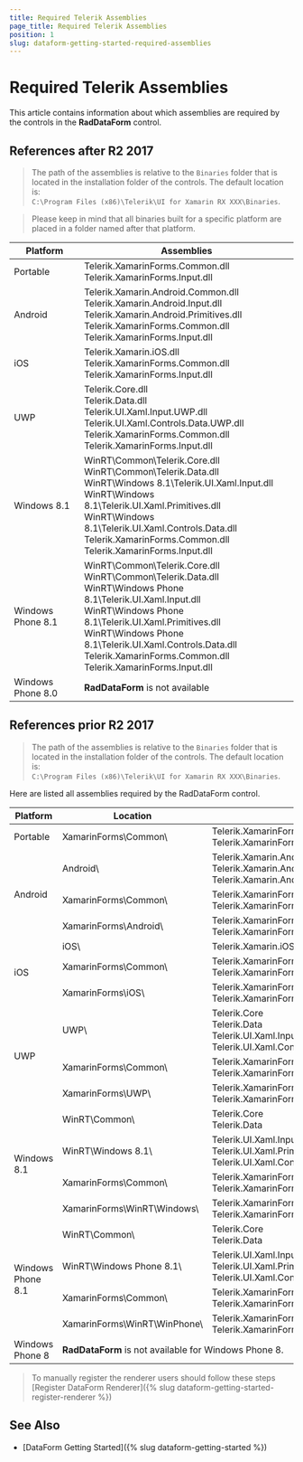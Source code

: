 ```yaml
---
title: Required Telerik Assemblies
page_title: Required Telerik Assemblies
position: 1
slug: dataform-getting-started-required-assemblies
---
```


# Required Telerik Assemblies

This article contains information about which assemblies are required by the controls in the **RadDataForm** control.

## References after R2 2017

> The path of the assemblies is relative to the `Binaries` folder that is located in the installation folder of the controls. The default location is:  
> `C:\Program Files (x86)\Telerik\UI for Xamarin RX XXX\Binaries`.

> Please keep in mind that all binaries built for a specific platform are placed in a folder named after that platform.

| Platform | Assemblies |
| -------- | ---------- |
| Portable | Telerik.XamarinForms.Common.dll<br/>Telerik.XamarinForms.Input.dll |
| Android  | Telerik.Xamarin.Android.Common.dll<br/>Telerik.Xamarin.Android.Input.dll<br/>Telerik.Xamarin.Android.Primitives.dll<br/>Telerik.XamarinForms.Common.dll<br/>Telerik.XamarinForms.Input.dll |
| iOS      | Telerik.Xamarin.iOS.dll<br/>Telerik.XamarinForms.Common.dll<br/>Telerik.XamarinForms.Input.dll |
| UWP      | Telerik.Core.dll<br/>Telerik.Data.dll<br/>Telerik.UI.Xaml.Input.UWP.dll<br/>Telerik.UI.Xaml.Controls.Data.UWP.dll<br/>Telerik.XamarinForms.Common.dll<br/>Telerik.XamarinForms.Input.dll<br/>|
| Windows 8.1 | WinRT\Common\Telerik.Core.dll<br/>WinRT\Common\Telerik.Data.dll<br/>WinRT\Windows 8.1\Telerik.UI.Xaml.Input.dll<br/>WinRT\Windows 8.1\Telerik.UI.Xaml.Primitives.dll<br/>WinRT\Windows 8.1\Telerik.UI.Xaml.Controls.Data.dll<br/>Telerik.XamarinForms.Common.dll<br/>Telerik.XamarinForms.Input.dll<br/>|
| Windows Phone 8.1 | WinRT\Common\Telerik.Core.dll<br/>WinRT\Common\Telerik.Data.dll<br/> WinRT\Windows Phone 8.1\Telerik.UI.Xaml.Input.dll<br/>WinRT\Windows Phone 8.1\Telerik.UI.Xaml.Primitives.dll<br/> WinRT\Windows Phone 8.1\Telerik.UI.Xaml.Controls.Data.dll<br/>Telerik.XamarinForms.Common.dll<br/>Telerik.XamarinForms.Input.dll |
| Windows Phone 8.0 | **RadDataForm** is not available |

## References prior R2 2017

> The path of the assemblies is relative to the `Binaries` folder that is located in the installation folder of the controls. The default location is:  
> `C:\Program Files (x86)\Telerik\UI for Xamarin RX XXX\Binaries`.

Here are listed all assemblies required by the RadDataForm control.


<table>
<thead>
<tr>
<th>Platform</th>
<th>Location</th>
<th>Assemblies</th>
</tr>
</thead>
<tbody>

<tr>
<td>Portable</td>
<td>XamarinForms\Common\ </td>
<td>
Telerik.XamarinForms.Input<br/>
Telerik.XamarinForms.Common
</td>
</tr>

<tr>
<td rowspan="3">Android</td>
<td>Android\ </td>
<td>
Telerik.Xamarin.Android.Common<br/>
Telerik.Xamarin.Android.Input<br/>
Telerik.Xamarin.Android.Primitives
</td>
</tr>

<tr>
<td>XamarinForms\Common\ </td>
<td>
Telerik.XamarinForms.Common<br/>
Telerik.XamarinForms.Input
</td>
</tr>

<tr>
<td>XamarinForms\Android\ </td>
<td>
Telerik.XamarinForms.InputRenderer.Android<br/>
Telerik.XamarinForms.Common.Android
</td>
</tr>

<tr>
<td rowspan="3">iOS</td>
<td>iOS\ </td>
<td>
Telerik.Xamarin.iOS
</td>
</tr>

<tr>
<td>XamarinForms\Common\ </td>
<td>
Telerik.XamarinForms.Input<br/>
Telerik.XamarinForms.Common
</td>
</tr>

<tr>
<td>XamarinForms\iOS\ </td>
<td>
Telerik.XamarinForms.InputRenderer.iOS<br/>
Telerik.XamarinForms.Common.iOS
</td>
</tr>

<tr>
<td rowspan="3">UWP</td>
<td>UWP\ </td>
<td>
Telerik.Core<br/>
Telerik.Data<br/>
Telerik.UI.Xaml.Input.UWP<br/>
Telerik.UI.Xaml.Controls.Data.UWP
</td>
</tr>

<tr>
<td>XamarinForms\Common\ </td>
<td>
Telerik.XamarinForms.Common<br/>
Telerik.XamarinForms.Input
</td>
</tr>

<tr>
<td>XamarinForms\UWP\ </td>
<td>
Telerik.XamarinForms.Common.UWP<br/>
Telerik.XamarinForms.InputRenderer.UWP
</td>
</tr>

<tr>
<td rowspan="4">Windows 8.1</td>
<td>WinRT\Common\ </td>
<td>
Telerik.Core<br/>
Telerik.Data
</td>
</tr>

<tr>
<td>WinRT\Windows 8.1\ </td>
<td>
Telerik.UI.Xaml.Input<br/>
Telerik.UI.Xaml.Primitives<br/>
Telerik.UI.Xaml.Controls.Data
</td>
</tr>

<tr>
<td>XamarinForms\Common\ </td>
<td>
Telerik.XamarinForms.Common<br/>
Telerik.XamarinForms.Input
</td>
</tr>

<tr>
<td>XamarinForms\WinRT\Windows\ </td>
<td>
Telerik.XamarinForms.Common.WinRT.Windows<br/>
Telerik.XamarinForms.InputRenderer.WinRT.Windows
</td>
</tr>

<tr>
<td rowspan="4">Windows Phone 8.1</td>
<td>WinRT\Common\ </td>
<td>
Telerik.Core<br/>
Telerik.Data
</td>
</tr>

<tr>
<td>WinRT\Windows Phone 8.1\ </td>
<td>
Telerik.UI.Xaml.Input<br/>
Telerik.UI.Xaml.Primitives<br/>
Telerik.UI.Xaml.Controls.Data
</td>
</tr>

<tr>
<td>XamarinForms\Common\ </td>
<td>
Telerik.XamarinForms.Common<br/>
Telerik.XamarinForms.Input
</td>
</tr>

<tr>
<td>XamarinForms\WinRT\WinPhone\ </td>
<td>
Telerik.XamarinForms.Common.WinRT.WindowsPhone<br/>
Telerik.XamarinForms.InputRenderer.WinRT.WindowsPhone
</td>
</tr>

<tr>
<td>Windows Phone 8</td>
<td colspan="2"><strong>RadDataForm</strong> is not available for Windows Phone 8.</td>
</tr>

</tbody>
<table>

>To manually register the renderer users should follow these steps [Register DataForm Renderer]({% slug dataform-getting-started-register-renderer %})

## See Also

- [DataForm Getting Started]({% slug dataform-getting-started %})